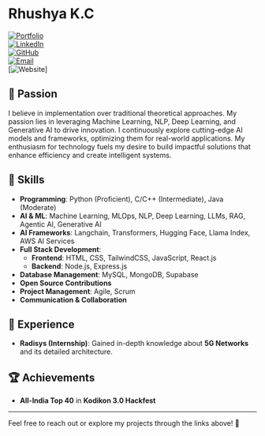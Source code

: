 # Rhushya K.C  

[![Portfolio](https://img.shields.io/badge/Portfolio-Visit-blue)](https://rhushya.github.io/Portfolio/)  
[![LinkedIn](https://img.shields.io/badge/LinkedIn-Profile-blue)](https://www.linkedin.com/in/rhushya-kc)  
[![GitHub](https://img.shields.io/badge/GitHub-Profile-black)](https://github.com/Rhushya)  
[![Email](https://img.shields.io/badge/Email-Contact-red)](mailto:rhushya2004@gmail.com)  
[![Website](rhushya.netlify.app)]

## 🚀 Passion  

I believe in implementation over traditional theoretical approaches. My passion lies in leveraging Machine Learning, NLP, Deep Learning, and Generative AI to drive innovation. I continuously explore cutting-edge AI models and frameworks, optimizing them for real-world applications. My enthusiasm for technology fuels my desire to build impactful solutions that enhance efficiency and create intelligent systems.  

## 🔧 Skills  

- **Programming**: Python (Proficient), C/C++ (Intermediate), Java (Moderate)  
- **AI & ML**: Machine Learning, MLOps, NLP, Deep Learning, LLMs, RAG, Agentic AI, Generative AI  
- **AI Frameworks**: Langchain, Transformers, Hugging Face, Llama Index, AWS AI Services  
- **Full Stack Development**:  
  - **Frontend**: HTML, CSS, TailwindCSS, JavaScript, React.js  
  - **Backend**: Node.js, Express.js  
- **Database Management**: MySQL, MongoDB, Supabase  
- **Open Source Contributions**  
- **Project Management**: Agile, Scrum  
- **Communication & Collaboration**  

## 💼 Experience  

- **Radisys (Internship)**: Gained in-depth knowledge about **5G Networks** and its detailed architecture.  

## 🏆 Achievements  

- **All-India Top 40** in **Kodikon 3.0 Hackfest**  

---

Feel free to reach out or explore my projects through the links above! 🚀  

